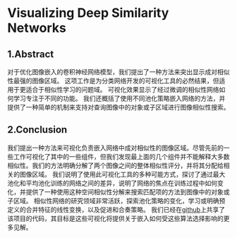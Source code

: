 # Visualizing Deep Similarity Networks

## 1.Abstract

对于优化图像嵌入的卷积神经网络模型，我们提出了一种方法来突出显示成对相似性最强的图像区域。 这项工作是为分类网络开发的可视化工具的必然结果，但适用于更适合于相似性学习的问题域。 可视化效果显示了经过微调的相似性网络如何学习专注于不同的功能。 我们还概括了使用不同池化策略嵌入网络的方法，并提供了一种简单的机制来支持对查询图像中的对象或子区域进行图像相似性搜索。

## 2.Conclusion

我们提出一种方法来可视化负责嵌入网络中成对相似性的图像区域。尽管先前的一些工作可视化了其中的一些组件，但我们发现最上面的几个组件并不能解释大多数相似性。我们的方法明确分解了两个图像之间的整体相似性评分，并将其分配给相关的图像区域。
我们说明了使用此可视化工具的多种可能方式，探讨了通过最大池化和平均池化训练的网络之间的差异，说明了网络的焦点在训练过程中如何变化，并提供了一种使用这种空间相似性分解来搜索匹配项的方法到图像中的对象或子区域。
相似性网络的研究领域非常活跃，探索池化策略的变化，学习或明确预定义的合并特征的线性变换，以及促进和合奏策略。
我们已经在[github](https://github.com/GWUvision/Similarity-Visualization)上共享了该项目的代码，其目标是这些可视化将提供关于嵌入如何受这些算法选择影响的更多见解。
